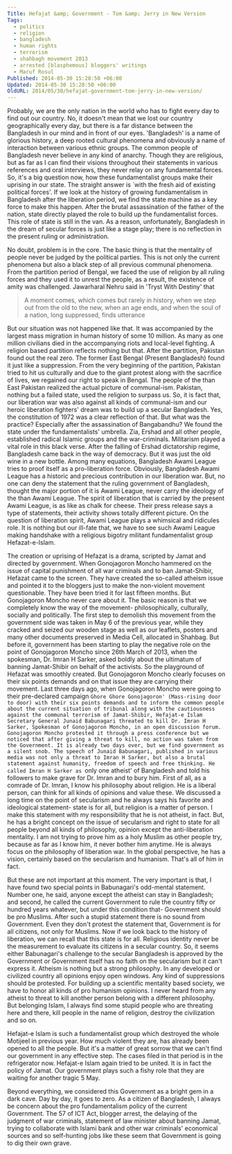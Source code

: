 ```yaml
---
Title: Hefajat &amp; Government - Tom &amp; Jerry in New Version
Tags:
  - politics
  - religion
  - bangladesh
  - human rights
  - terrorism
  - shahbagh movement 2013
  - arrested [blasphemous] bloggers' writings
  - Maruf Rosul
Published: 2014-05-30 15:28:50 +06:00
Updated: 2014-05-30 15:28:50 +06:00
OldURL: 2014/05/30/hefajat-government-tom-jerry-in-new-version/
---
```


Probably, we are the only nation in the world who has to fight every day to find out our country. No, it doesn't mean that we lost our country geographically every day, but there is a far distance between the Bangladesh in our mind and in front of our eyes. 'Bangladesh' is a name of glorious history, a deep rooted cultural phenomena and obviously a name of interaction between various ethnic groups. The common people of Bangladesh never believe in any kind of anarchy. Though they are religious, but as far as I can find their visions throughout their statements in various references and oral interviews, they never relay on any fundamental forces. So, it's a big question now, how these fundamentalist groups make their uprising in our state. The straight answer is `with the fresh aid of existing political forces'. If we look at the history of growing fundamentalism in Bangladesh after the liberation period, we find the state machine as a key force to make this happen. After the brutal assassination of the father of the nation, state directly played the role to build up the fundamentalist forces. This role of state is still in the van. As a reason, unfortunately, Bangladesh in the dream of secular forces is just like a stage play; there is no reflection in the present ruling or administration. 


No doubt, problem is in the core. The basic thing is that the mentality of people never be judged by the political parties. This is not only the current phenomena but also a black step of all previous communal phenomena. From the partition period of Bengal, we faced the use of religion by all ruling forces and they used it to unrest the people, as a result, the existence of amity was challenged. Jawarharal Nehru said in 'Tryst With Destiny' that



<blockquote>A moment comes, which comes but rarely in history, when we step out from the old to the new, when an age ends, and when the soul of a nation, long suppressed, finds utterance</blockquote>




But our situation was not happened like that. It was accompanied by the largest mass migration in human history of some 10 million. As many as one million civilians died in the accompanying riots and local-level fighting. A religion based partition reflects nothing but that. After the partition, Pakistan found out the real zero. The former East Bengal (Present Bangladesh) found it just like a suppression. From the very beginning of the partition, Pakistan tried to hit us culturally and due to the giant protest along with the sacrifice of lives, we regained our right to speak in Bengal. The people of the than East Pakistan realized the actual picture of communal-ism. Pakistan, nothing but a failed state, used the religion to surpass us. So, it is fact that, our liberation war was also against all kinds of communal-ism and our heroic liberation fighters' dream was to build up a secular Bangladesh. Yes, the constitution of 1972 was a clear reflection of that. But what was the practice? Especially after the assassination of Bangabandhu? We found the state under the fundamentalists' umbrella. Zia, Ershad and all other people, established radical Islamic groups and the war-criminals. Militarism played a vital role in this black verse. After the falling of Ershad dictatorship regime, Bangladesh came back in the way of democracy. But it was just the old wine in a new bottle. Among many equations, Bangladesh Awami League tries to proof itself as a pro-liberation force. Obviously, Bangladesh Awami League has a historic and precious contribution in our liberation war. But, no one can deny the statement that the ruling government of Bangladesh, thought the major portion of it is Awami League, never carry the ideology of the than Awami League. The spirit of liberation that is carried by the present Awami League, is as like as chalk for cheese. Their press release says a type of statements, their activity shows totally different picture. On the question of liberation spirit, Awami League plays a whimsical and ridicules role. It is nothing but our ill-fate that, we have to see such Awami League making handshake with a religious bigotry militant fundamentalist group Hefazat-e-Islam. 


The creation or uprising of Hefazat is a drama, scripted by Jamat and directed by government. When Gonojagoron Moncho hammered on the issue of capital punishment of all war criminals and to ban Jamat-Shibir, Hefazat came to the screen. They have created the so-called atheism issue and pointed it to the bloggers just to make the non-violent movement questionable. They have been tried it for last fifteen months. But Gonojagoron Moncho never care about it. The basic reason is that we completely know the way of the movement- philosophically, culturally, socially and politically. The first step to demolish this movement from the government side was taken in May 6 of the previous year, while they cracked and seized our wooden stage as well as our leaflets, posters and many other documents preserved in Media Cell, allocated in Shahbag. But before it, government has been starting to play the negative role on the point of Gonojagoron Moncho since 26th March of 2013, when the spokesman, Dr. Imran H Sarker, asked boldly about the ultimatum of banning Jamat-Shibir on behalf of the activists. So the playground of Hefazat was smoothly created. But Gonojagoron Moncho clearly focuses on their six points demands and on that issue they are carrying their movement.
Last three days ago, when Gonojagoron Moncho were going to their pre-declared campaign `Ghore Ghore Gonojagoron' (Mass-rising door to door) with their six points demands and to inform the common people about the current situation of tribunal along with the cautiousness against the communal terrorism of Jamat-Shibir, Hefajat-e Islam Secretary General Junaid Babunagari threated to kill Dr. Imran H Sarker, Spokesman of Gonojagoron Moncho, in an open discussion forum. Gonojagoron Moncho protested it through a press conference but we noticed that after giving a threat to kill, no action was taken from the Government. It is already two days over, but we find government as a silent snob.
The speech of Junaid Babunagari, published in various media was not only a threat to Imran H Sarker, but also a brutal statement against humanity, freedom of speech and free thinking. He called Imran H Sarker as `only one atheist' of Bangladesh and told his followers to make grave for Dr. Imran and to bury him. First of all, as a comrade of Dr. Imran, I know his philosophy about religion. He is a liberal person, can think for all kinds of opinions and value these. We discussed a long time on the point of secularism and he always says his favorite and ideological statement- state is for all, but religion is a matter of person. I make this statement with my responsibility that he is not atheist, in fact. But, he has a bright concept on the issue of secularism and right to state for all people beyond all kinds of philosophy, opinion except the anti-liberation mentality. I am not trying to prove him as a holy Muslim as other people try, because as far as I know him, it never bother him anytime. He is always focus on the philosophy of liberation war. In the global perspective, he has a vision, certainly based on the secularism and humanism. That's all of him in fact. 
 

But these are not important at this moment. The very important is that, I have found two special points in Babunagari's odd-mental statement. Number one, he said, anyone except the atheist can stay in Bangladesh; and second, he called the current Government to rule the country fifty or hundred years whatever, but under this condition that- Government should be pro Muslims. After such a stupid statement there is no sound from Government. Even they don't protest the statement that, Government is for all citizens, not only for Muslims. Now if we look back to the history of liberation, we can recall that this state is for all. Religious identity never be the measurement to evaluate its citizens in a secular country. So, it seems either Babunagari's challenge to the secular Bangladesh is approved by the Government or Government itself has no faith on the secularism but it can't express it. Atheism is nothing but a strong philosophy. In any developed or civilized country all opinions enjoy open windows. Any kind of suppressions should be protested. For building up a scientific mentality based society, we have to honor all kinds of pro humanism opinions. I never heard from any atheist to threat to kill another person belong with a different philosophy. But belonging Islam, I always find some stupid people who are threating here and there, kill people in the name of religion, destroy the civilization and so on.


Hefajat-e Islam is such a fundamentalist group which destroyed the whole Motijeel in previous year. How much violent they are, has already been opened to all the people. But it's a matter of great sorrow that we can't find our government in any effective step. The cases filed in that period is in the refrigerator now. Hefajat-e Islam again tried to be united. It is in fact the policy of Jamat. Our government plays such a fishy role that they are waiting for another tragic 5 May.


Beyond everything, we considered this Government as a bright gem in a dark cave. Day by day, it goes to zero. As a citizen of Bangladesh, I always be concern about the pro fundamentalism policy of the current Government. The 57 of ICT Act, blogger arrest, the delaying of the judgment of war criminals, statement of law minister about banning Jamat, trying to collaborate with Islami bank and other war criminals' economical sources and so self-hunting jobs like these seem that Government is going to dig their own grave.                                   
